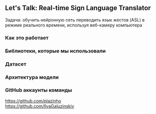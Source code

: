 ## Let's Talk: Real-time Sign Language Translator 
Задача: обучить нейронную сеть переводить язык жестов (ASL) в режиме реального времени, используя веб-камеру компьютера

### Как это работает

### Библиотеки, которые мы использовали 

### Датасет

### Архитектура модели

### GitHub аккаунты команды
https://github.com/plazinho <br>
https://github.com/IlyaGaluzinskiy

